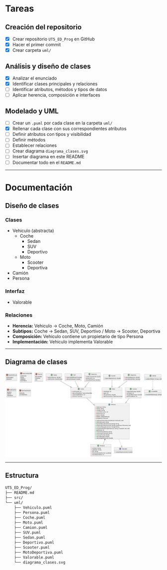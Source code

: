 # Tareas

## Creación del repositorio
- [x] Crear repositorio `UT5_ED_Prog` en GitHub
- [x] Hacer el primer commit
- [x] Crear carpeta `uml/`

## Análisis y diseño de clases
- [x] Analizar el enunciado
- [x] Identificar clases principales y relaciones
- [ ] Identificar atributos, métodos y tipos de datos
- [ ] Aplicar herencia, composición e interfaces

## Modelado y UML
- [ ] Crear un `.puml` por cada clase en la carpeta `uml/`
- [x] Rellenar cada clase con sus correspondientes atributos
- [ ] Definir atributos con tipos y visibilidad
- [ ] Definir métodos
- [ ] Establecer relaciones
- [ ] Crear diagrama `diagrama_clases.svg`
- [ ] Insertar diagrama en este README
- [ ] Documentar todo en el `README.md`
---
# Documentación

## Diseño de clases

### Clases
- Vehiculo (abstracta)
  - Coche
    - Sedan
    - SUV
    - Deportivo
  - Moto
    - Scooter
    - Deportiva
- Camión
- Persona

### Interfaz
- Valorable

### Relaciones
- **Herencia:** Vehiculo → Coche, Moto, Camión
- **Subtipos:** Coche → Sedan, SUV, Deportivo / Moto → Scooter, Deportiva
- **Composición:** Vehiculo contiene un propietario de tipo Persona
- **Implementación:** Vehiculo implementa Valorable

---

## Diagrama de clases

![Diagrama de clases](uml/diagrama_clases.svg)

---

## Estructura

```
UT5_ED_Prog/
├── README.md
├── src/
└── uml/
    ├── Vehiculo.puml
    ├── Persona.puml
    ├── Coche.puml
    ├── Moto.puml
    ├── Camion.puml
    ├── SUV.puml
    ├── Sedan.puml
    ├── Deportivo.puml
    ├── Scooter.puml
    ├── MotoDeportiva.puml
    ├── Valorable.puml
    └── diagrama_clases.svg
```